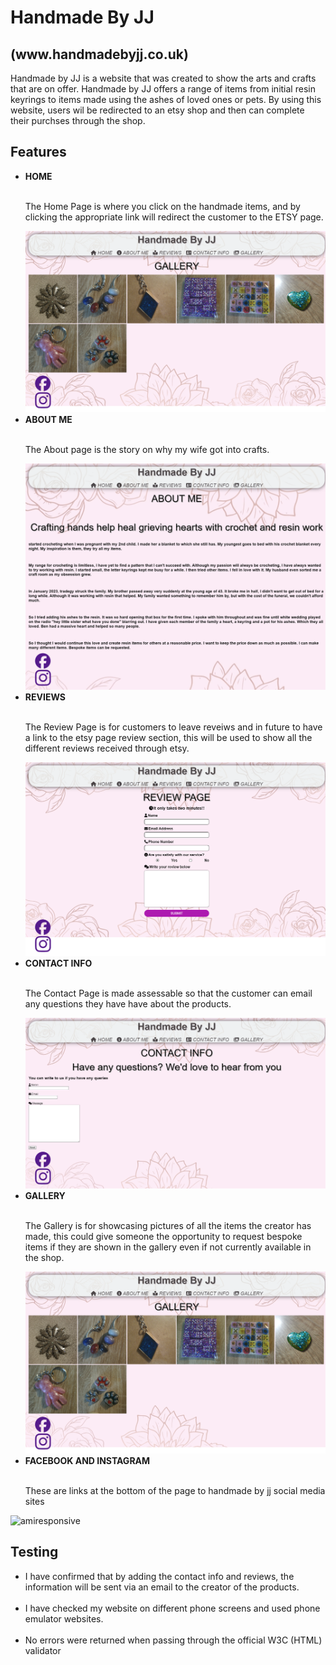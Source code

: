 <h1>Handmade By JJ <h2>(www.handmadebyjj.co.uk)</h2></h1> 

Handmade by JJ is a website that was created to show the arts and crafts that are on offer. Handmade by JJ offers a range of items from initial resin keyrings to items made using the ashes of loved ones or pets. By using this website, users wil be redirected to an etsy shop and then can complete their purchses through the shop. 

<h2><strong>Features</strong></h2>

<ul>
  <li><strong>HOME</strong></li>
  <br>
    <p>The Home Page is where you click on the handmade items, and by clicking the appropriate link will redirect the customer to the ETSY page.</p>
    <img src = "HOMEPAGE_handmadebyjj.co.uk.png">
  
  <li><strong>ABOUT ME</strong></li>
  <br>
    <p>The About page is the story on why my wife got into crafts.</p>
    <img src = "ABOUT-ME_handmadebyjj.co.uk.png">
  
  <li><strong>REVIEWS</strong></li>
  <br>
    <p>The Review Page is for customers to leave reveiws and in future to have a link to the etsy page review section, this will be used to show all the different reviews received through etsy.</p>
    <img src = "REVIEW-PAGE_handmadebyjj.co.uk.png">
  
  <li><strong>CONTACT INFO</strong></li>
  <br>
  <p>The Contact Page is made assessable so that the customer can email any questions they have have about the products.</p>
  <img src = "CONTACT-INFO_handmadebyjj.co.uk.png">
  
  <li><strong>GALLERY</strong></li>
  <br>
  <p>The Gallery is for showcasing pictures of all the items the creator has made, this could give someone the opportunity to request bespoke items if they are shown in the gallery even if not currently available in the shop. </p>
  <img src = "GALLERY_handmadebyjj.co.uk.png">

  <li><strong>FACEBOOK AND INSTAGRAM</strong></li>
  <br>
  <P>These are links at the bottom of the page to handmade by jj social media sites</P>
</ul>

![amiresponsive](https://github.com/magiclad555/Handmade-By-JJ/assets/165795816/6e169fa7-5732-4f75-b8fe-89c3a081b5e0)

<h2>Testing</h2>

  <ul>
    <li>I have confirmed that by adding the contact info and reviews, the information will be sent via an email to the creator of the products.</li>
    <br>
    <li>I have checked my website on different phone screens and used phone emulator websites.</li>
    <br>
    <li>No errors were returned when passing through the official W3C (HTML) validator</li>
    
  </ul>













  
